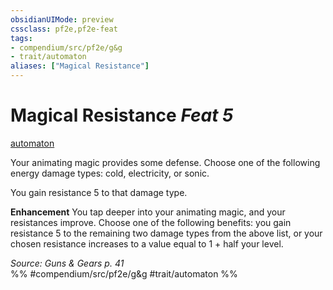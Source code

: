 ```yaml
---
obsidianUIMode: preview
cssclass: pf2e,pf2e-feat
tags:
- compendium/src/pf2e/g&g
- trait/automaton
aliases: ["Magical Resistance"]
---
```

# Magical Resistance  *Feat 5*  
[automaton](../../rules/traits/automaton-g-g.md)  


Your animating magic provides some defense. Choose one of the following energy damage types: cold, electricity, or sonic.

You gain resistance 5 to that damage type.

**Enhancement** You tap deeper into your animating magic, and your resistances improve. Choose one of the following benefits: you gain resistance 5 to the remaining two damage types from the above list, or your chosen resistance increases to a value equal to 1 + half your level.

*Source: Guns & Gears p. 41*  
%% #compendium/src/pf2e/g&g #trait/automaton %%